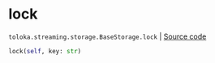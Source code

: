 # lock
`toloka.streaming.storage.BaseStorage.lock` | [Source code](https://github.com/Toloka/toloka-kit/blob/v1.2.2/src/streaming/storage.py#L28)

```python
lock(self, key: str)
```

